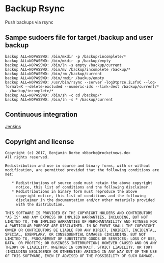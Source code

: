 # Backup Rsync
 
Push backups via rsync

## Sampe sudoers file for target /backup and user backup

```
backup ALL=NOPASSWD: /bin/mkdir -p /backup/incomplete/*
backup ALL=NOPASSWD: /bin/mkdir -p /backup/empty
backup ALL=NOPASSWD: /bin/ln -s empty /backup/current
backup ALL=NOPASSWD: /bin/mv /backup/incomplete /backup/*
backup ALL=NOPASSWD: /bin/rm /backup/current
backup ALL=NOPASSWD: /bin/rmdir /backup/empty
backup ALL=NOPASSWD: /usr/bin/rsync --server -logDtprze.iLsfxC --log-format=X --delete-excluded --numeric-ids --link-dest /backup/current/* . /backup/incomplete/*
backup ALL=NOPASSWD: /bin/sh -c cd /backup/*
backup ALL=NOPASSWD: /bin/ln -s * /backup/current
```

## Continuous integration

[Jenkins](https://jenkins.benjamin-borbe.de/job/Go-Backup-Rsync/)

## Copyright and license

    Copyright (c) 2017, Benjamin Borbe <bborbe@rocketnews.de>
    All rights reserved.
    
    Redistribution and use in source and binary forms, with or without
    modification, are permitted provided that the following conditions are
    met:
    
       * Redistributions of source code must retain the above copyright
         notice, this list of conditions and the following disclaimer.
       * Redistributions in binary form must reproduce the above
         copyright notice, this list of conditions and the following
         disclaimer in the documentation and/or other materials provided
         with the distribution.

    THIS SOFTWARE IS PROVIDED BY THE COPYRIGHT HOLDERS AND CONTRIBUTORS
    "AS IS" AND ANY EXPRESS OR IMPLIED WARRANTIES, INCLUDING, BUT NOT
    LIMITED TO, THE IMPLIED WARRANTIES OF MERCHANTABILITY AND FITNESS FOR
    A PARTICULAR PURPOSE ARE DISCLAIMED. IN NO EVENT SHALL THE COPYRIGHT
    OWNER OR CONTRIBUTORS BE LIABLE FOR ANY DIRECT, INDIRECT, INCIDENTAL,
    SPECIAL, EXEMPLARY, OR CONSEQUENTIAL DAMAGES (INCLUDING, BUT NOT
    LIMITED TO, PROCUREMENT OF SUBSTITUTE GOODS OR SERVICES; LOSS OF USE,
    DATA, OR PROFITS; OR BUSINESS INTERRUPTION) HOWEVER CAUSED AND ON ANY
    THEORY OF LIABILITY, WHETHER IN CONTRACT, STRICT LIABILITY, OR TORT
    (INCLUDING NEGLIGENCE OR OTHERWISE) ARISING IN ANY WAY OUT OF THE USE
    OF THIS SOFTWARE, EVEN IF ADVISED OF THE POSSIBILITY OF SUCH DAMAGE.

